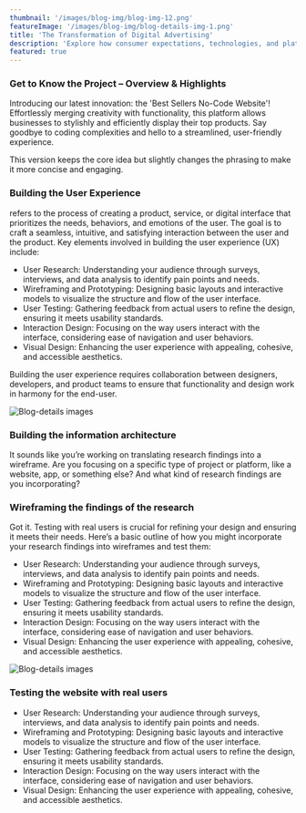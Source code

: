 ```yaml
---
thumbnail: '/images/blog-img/blog-img-12.png'
featureImage: '/images/blog-img/blog-details-img-1.png'
title: 'The Transformation of Digital Advertising'
description: 'Explore how consumer expectations, technologies, and platforms are reshaping digital advertising in 2024.'
featured: true
---
```


### Get to Know the Project – Overview & Highlights

Introducing our latest innovation: the 'Best Sellers No-Code Website'! Effortlessly merging creativity with functionality, this platform allows businesses to stylishly and efficiently display their top products. Say goodbye to coding complexities and hello to a streamlined, user-friendly experience.

This version keeps the core idea but slightly changes the phrasing to make it more concise and engaging.

### Building the User Experience

refers to the process of creating a product, service, or digital interface that prioritizes the needs, behaviors, and emotions of the user. The goal is to craft a seamless, intuitive, and satisfying interaction between the user and the product. Key elements involved in building the user experience (UX) include:

- User Research: Understanding your audience through surveys, interviews, and data analysis to identify pain points and needs.
- Wireframing and Prototyping: Designing basic layouts and interactive models to visualize the structure and flow of the user interface.
- User Testing: Gathering feedback from actual users to refine the design, ensuring it meets usability standards.
- Interaction Design: Focusing on the way users interact with the interface, considering ease of navigation and user behaviors.
- Visual Design: Enhancing the user experience with appealing, cohesive, and accessible aesthetics.

Building the user experience requires collaboration between designers, developers, and product teams to ensure that functionality and design work in harmony for the end-user.

![Blog-details images](/images/services/services-details-img.png)

### Building the information architecture

It sounds like you’re working on translating research findings into a wireframe. Are you focusing on a specific type of project or platform, like a website, app, or something else? And what kind of research findings are you incorporating?

### Wireframing the findings of the research

Got it. Testing with real users is crucial for refining your design and ensuring it meets their needs. Here’s a basic outline of how you might incorporate your research findings into wireframes and test them:

- User Research: Understanding your audience through surveys, interviews, and data analysis to identify pain points and needs.
- Wireframing and Prototyping: Designing basic layouts and interactive models to visualize the structure and flow of the user interface.
- User Testing: Gathering feedback from actual users to refine the design, ensuring it meets usability standards.
- Interaction Design: Focusing on the way users interact with the interface, considering ease of navigation and user behaviors.
- Visual Design: Enhancing the user experience with appealing, cohesive, and accessible aesthetics.

![Blog-details images](/images/project-details/project-details-2-banner.png)

### Testing the website with real users

- User Research: Understanding your audience through surveys, interviews, and data analysis to identify pain points and needs.
- Wireframing and Prototyping: Designing basic layouts and interactive models to visualize the structure and flow of the user interface.
- User Testing: Gathering feedback from actual users to refine the design, ensuring it meets usability standards.
- Interaction Design: Focusing on the way users interact with the interface, considering ease of navigation and user behaviors.
- Visual Design: Enhancing the user experience with appealing, cohesive, and accessible aesthetics.
